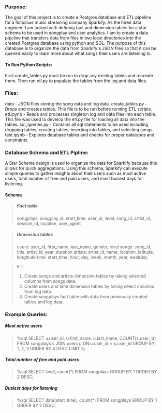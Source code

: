 ### Purpose:

The goal of this project is to create a Postgres database and ETL pipeline for a ficticious music streaming company Sparkify. As the hired data engineer,
I am tasked with defining fact and dimension tables for a star schema to be used in songplay and user analytics.  I am to create a data pipeline that 
transfers data from files in two local directories into the created Postgres database using python and SQL.  The purpose of this database is to organize 
the data from Sparkify's JSON files so that it can be queried easily to learn more about what songs their users are listening to.

#### To Run Python Scripts:

First create_tables.py must be run to drop any existing tables and recreate them.
Then run etl.py to populate the tables from the log and data files.

### Files:

data - JSON files storing the song data and log data. 
create_tables.py - Drops and creates tables. This file is to be run before running ETL scripts.
etl.ipynb - Reads and processes singleton log and data files into each table. This file was used to develop the etl.py file for loading all data into the tables.
sql_queries.py - Contains all sql statements to be used including dropping tables, creating tables, inserting into tables, and selecting songs.
test.ipynb - Explores database tables and checks for proper datatypes and constraints.

### Database Schema and ETL Pipline:

A Star Schema design is used to organize the data for Sparkify because this allows for quick aggregations.  Using this schema, 
Sparkify can execute simple queries to gather insights about their users such as most active users, total number of free and 
paid users, and most busiest days for listening.

#### Schema
  > ##### Fact table
  > songplays: songplay_id, start_time, user_id, level, song_id, artist_id, session_id, location, user_agent

  > ##### Dimension tables
  > users: user_id, first_name, last_name, gender, level
  > songs: song_id, title, artist_id, year, duration
  > artists: artist_id, name, location, latitude, longitude
  > time: start_time, hour, day, week, month, year, weekday

> ETL
> 1. Create songs and artists dimension tables by taking selected columns from songs data.
> 2. Create users and time dimension tables by taking select columns from log data.
> 3. Create songplays fact table with data from previously created tables and log data.

### Example Queries:

##### Most active users

> %sql SELECT u.user_id, u.first_name, u.last_name, COUNT(s.user_id) FROM songplays s JOIN users u ON u.user_id = s.user_id GROUP BY 1, 2, 3 ORDER BY 4 DESC LIMIT 5;

##### Total number of free and paid users

> %sql SELECT level, count(*) FROM songplays GROUP BY 1 ORDER BY 2 DESC;

##### Busiest days for listening

> %sql SELECT date(start_time), count(*) FROM songplays GROUP BY 1 ORDER BY 2 DESC;
